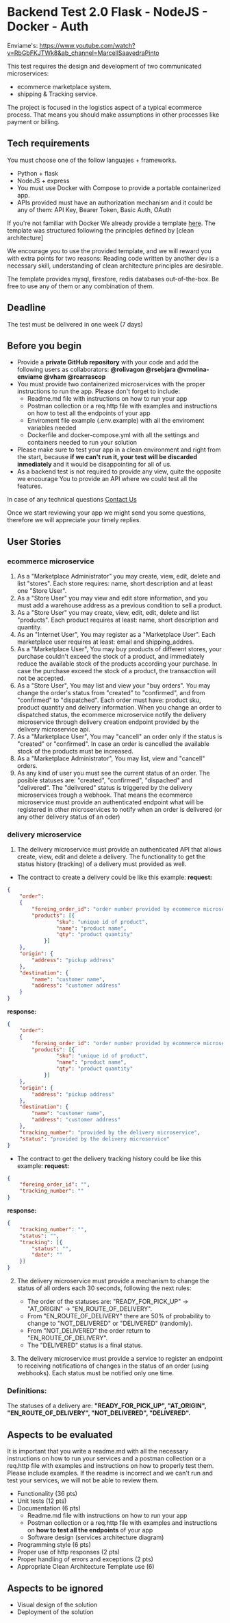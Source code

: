 # Backend Test 2.0 Flask - NodeJS - Docker - Auth

Enviame's: https://www.youtube.com/watch?v=RbGbFKJTWk8&ab_channel=MarcellSaavedraPinto

This test requires the design and development of two communicated microservices: 
* ecommerce marketplace system.
* shipping & Tracking service.

The project is focused in the logistics aspect of a typical ecommerce process. That means you should make assumptions in other processes like payment or billing.

## Tech requirements
You must choose one of the follow languajes + frameworks.
- Python + flask
- NodeJS + express
- You must use Docker with Compose to provide a portable containerized app.
- APIs provided must have an authorization mechanism and it could be any of them: API Key, Bearer Token, Basic Auth, OAuth

If you're not familiar with Docker We already provide a template [here](https://github.com/enviame/backend-test-2.0/tree/main/docker-python). The template was structured following the principles defined by [clean architecture]

We encourage you to use the provided template, and we will reward you with extra points for two reasons: Reading code written by another dev is a necessary skill, understanding of clean architecture principles are desirable.

The template provides mysql, firestore, redis databases out-of-the-box. Be free to use any of them or any combination of them.

## Deadline
The test must be delivered in one week (7 days)

## Before you begin

- Provide a **private GitHub repository** with your code and add the following users as collaborators: **@rolivagon @rsebjara @vmolina-enviame @vham @rcarrascop**
- You must provide two containerized microservices with the proper instructions to run the app. Please don't forget to include:
    - Readme.md file with instructions on how to run your app
    - Postman collection or a req.http file with examples and instructions on how to test all the endpoints of your app
    - Enviroment file example (.env.example) with all the enviroment variables needed
    - Dockerfile and docker-compose.yml with all the settings and containers needed to run your solution
- Please make sure to test your app in a clean environment and right from the start, because **if we can't run it, your test will be discarded inmediately** and it would be disappointing for all of us.
- As a backend test is not required to provide any view, quite the opposite we encourage You to provide an API where we could test all the features.

In case of any technical questions [Contact Us](mailto:tech-test@enviame.io)

Once we start reviewing your app we might send you some questions, therefore we will appreciate your timely replies.

## User Stories

### ecommerce microservice
1. As a "Marketplace Administrator" you may create, view, edit, delete and list "stores". Each store requires: name, short description and at least one "Store User".
2. As a "Store User" you may view and edit store information, and you must add a warehouse address as a previous condition to sell a product.
3. As a "Store User" you may create, view, edit, edit, delete and list "products". Each product requires at least: name, short description and quantity.
4. As an "Internet User", You may register as a "Marketplace User". Each marketplace user requires at least: email and shipping_addres.
5. As a "Marketplace User", You may buy products of different stores, your purchase couldn't exceed the stock of a product, and immediately reduce the available stock of the products according your purchase. In case the purchase exceed the stock of a product, the transacction will not be accepted.
6. As a "Store User", You may list and view your "buy orders". You may change the order's status from "created" to "confirmed", and from "confirmed" to "dispatched". Each order must have: product sku, product quantity and delivery information. When you change an order to dispatched status, the ecommerce microservice notify the delivery microservice through delivery creation endpoint provided by the delivery microservice api.
7. As a "Marketplace User", You may "cancell" an order only if the status is "created" or "confirmed". In case an order is cancelled the available stock of the products must be increased.
8. As a "Marketplace Administrator", You may list, view and "cancell" orders.
9. As any kind of user you must see the current status of an order. The posible statuses are: "created", "confirmed", "dispached" and "delivered". The "delivered" status is triggered by the delivery microservices trough a webhook. That means the ecommerce microservice must provide an authenticated endpoint what will be registered in other microservices to notify when an order is delivered (or any other delivery status of an oder)


### delivery microservice

1. The delivery microservice must provide an authenticated API that allows create, view, edit and delete a delivery. The functionality to get the status history (tracking) of a delivery must provided as well.

- The contract to create a delivery could be like this example:
**request:**
```json
{
    "order":
    {
        "foreing_order_id": "order number provided by ecommerce microservice",
        "products": [{
                "sku": "unique id of product",
                "name": "product name",
                "qty": "product quantity"
            }]
    },
    "origin": {
        "address": "pickup address"
    },
    "destination": {
        "name": "customer name",
        "address": "customer address"
    }
}
```

**response:**
```json
{
    "order":
    {
        "foreing_order_id": "order number provided by ecommerce microservice",
        "products": [{
                "sku": "unique id of product",
                "name": "product name",
                "qty": "product quantity"
            }]
    },
    "origin": {
        "address": "pickup address"
    },
    "destination": {
        "name": "customer name",
        "address": "customer address"
    },
    "tracking_number": "provided by the delivery microservice",
    "status": "provided by the delivery microservice"
}
```

- The contract to get the delivery tracking history could be like this example:
**request:**
```json
{
    "foreing_order_id": "",
    "tracking_number": ""
}
```

**response:**
```json
{
    "tracking_number": "",
    "status": "",
    "tracking": [{
        "status": "",
        "date": ""
    }]
}
```

2. The delivery microservice must provide a mechanism to change the status of all orders each 30 seconds, following the next rules:
    - The order of the statuses are: "READY_FOR_PICK_UP" -> "AT_ORIGIN" -> "EN_ROUTE_OF_DELIVERY".
    - From "EN_ROUTE_OF_DELIVERY" there are 50% of probability to change to "NOT_DELIVERED" or "DELIVERED" (randomly).
    - From "NOT_DELIVERED" the order return to "EN_ROUTE_OF_DELIVERY". 
    - The "DELIVERED" status is a final status.

3. The delivery microservice must provide a service to register an endpoint to receiving notifications of changes in the status of an order (using webhooks). Each status must be notified only one time. 

### Definitions:
The statuses of a delivery are: **"READY_FOR_PICK_UP", "AT_ORIGIN", "EN_ROUTE_OF_DELIVERY", "NOT_DELIVERED", "DELIVERED".**

## Aspects to be evaluated

It is important that you write a readme.md with all the necessary instructions on how to run your services and a postman collection or a req.http file with examples and instructions on how to properly test them. Please include examples. If the readme is incorrect and we can't run and test your services, we will not be able to review them.

- Functionality (36 pts)
- Unit tests (12 pts)
- Documentation (6 pts)
    - Readme.md file with instructions on how to run your app
    - Postman collection or a req.http file with examples and instructions on **how to test all the endpoints** of your app
    - Software design (services architecture diagram)
- Programming style (6 pts)
- Proper use of http responses (2 pts)
- Proper handling of errors and exceptions (2 pts)
- Appropriate Clean Architecture Template use (6)

## Aspects to be ignored

- Visual design of the solution
- Deployment of the solution
